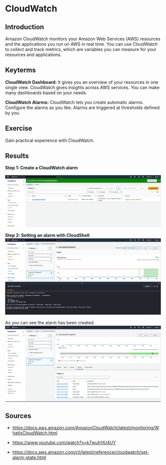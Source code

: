 # CloudWatch
## Introduction
Amazon CloudWatch monitors your Amazon Web Services (AWS) resources and the applications you run on AWS in real time. You can use CloudWatch to collect and track metrics, which are variables you can measure for your resources and applications.

## Keyterms
**CloudWatch Dashboard:**
It gives you an overview of your resources in one single view. CloudWatch gives insights across AWS services. You can make many dashboards based on your needs.

**CloudWatch Alarms:**
CloudWatch lets you create automatic alarms. Configure the alarms as you like. Alarms are triggered at thresholds defined by you.

## Exercise
Gain practical experience with CloudWatch.

## Results
**Step 1: Create a CloudWatch alarm**

![PrnScr](/00_includes/04_AWS3/4_CloudWatch_alarm.png)

**Step 2: Setting an alarm with CloudShell**
![PrnScr](/00_includes/04_AWS3/5_CloudShell.png)

As you can see the alarm has been created. 
![PrnScr](/00_includes/04_AWS3/6_Status_alarm.png)

## Sources
- https://docs.aws.amazon.com/AmazonCloudWatch/latest/monitoring/WhatIsCloudWatch.html

- https://www.youtube.com/watch?v=k7wuIrHU4UY

- https://docs.aws.amazon.com/cli/latest/reference/cloudwatch/set-alarm-state.html 